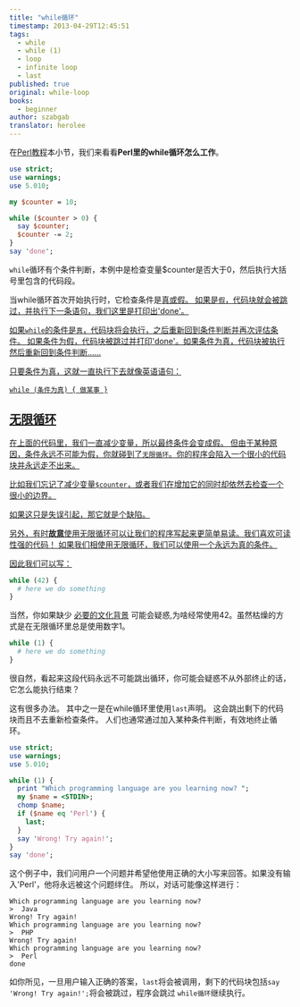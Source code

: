 ```yaml
---
title: "while循环"
timestamp: 2013-04-29T12:45:51
tags:
  - while
  - while (1)
  - loop
  - infinite loop
  - last
published: true
original: while-loop
books:
  - beginner
author: szabgab
translator: herolee
---
```



在[Perl教程](/perl-tutorial)本小节，我们来看看<b>Perl里的while循环怎么工作</b>。


```perl
use strict;
use warnings;
use 5.010;

my $counter = 10;

while ($counter > 0) {
  say $counter;
  $counter -= 2;
}
say 'done';
```

`while`循环有个条件判断，本例中是检查变量$counter是否大于0，然后执行大括号里包含的代码段。

当while循环首次开始执行时，它检查条件是<a href="/boolean-values-in-perl">真或假。
如果是`假`，代码块就会被跳过，并执行下一条语句，我们这里是打印出'done'。

如果`while`的条件是`真`，代码块将会执行，之后重新回到条件判断并再次评估条件。
如果条件为假，代码块被跳过并打印'done'。如果条件为真，代码块被执行然后重新回到条件判断……

只要条件为真，这就一直执行下去就像英语语句：

`while (条件为真) { 做某事 }`

## 无限循环

在上面的代码里，我们一直减少变量，所以最终条件会变成假。
但由于某种原因，条件永远不可能为假，你就碰到了`无限循环`。你的程序会陷入一个很小的代码块并永远走不出来。

比如我们忘记了减少变量`$counter`，或者我们在增加它的同时却依然去检查一个很小的边界。

如果这只是失误引起，那它就是个缺陷。

另外，有时<b>故意</b>使用无限循环可以让我们的程序写起来更简单易读。我们喜欢可读性强的代码！
如果我们相使用无限循环，我们可以使用一个永远为真的条件。

因此我们可以写：

```perl
while (42) {
  # here we do something
}
```

当然，你如果缺少
[必要的文化背景](http://en.wikipedia.org/wiki/Answer_to_Life,_the_Universe,_and_Everything#Answer_to_the_Ultimate_Question_of_Life.2C_the_Universe.2C_and_Everything_.2842.29)
可能会疑惑,为啥经常使用42。虽然枯燥的方式是在无限循环里总是使用数字1。

```perl
while (1) {
  # here we do something
}
```

很自然，看起来这段代码永远不可能跳出循环，你可能会疑惑不从外部终止的话，它怎么能执行结束？

这有很多办法。
其中之一是在while循环里使用`last`声明。
这会跳出剩下的代码块而且不去重新检查条件。
人们也通常通过加入某种条件判断，有效地终止循环。

```perl
use strict;
use warnings;
use 5.010;

while (1) {
  print "Which programming language are you learning now? ";
  my $name = <STDIN>;
  chomp $name;
  if ($name eq 'Perl') {
    last;
  }
  say 'Wrong! Try again!';
}
say 'done';
```

这个例子中，我们问用户一个问题并希望他使用正确的大小写来回答。如果没有输入'Perl'，他将永远被这个问题绊住。
所以，对话可能像这样进行：

```
Which programming language are you learning now?
>  Java
Wrong! Try again!
Which programming language are you learning now?
>  PHP
Wrong! Try again!
Which programming language are you learning now?
>  Perl
done
```

如你所见，一旦用户输入正确的答案，`last`将会被调用，剩下的代码块包括`say 'Wrong! Try again!';`将会被跳过，程序会跳过
`while循环`继续执行。

